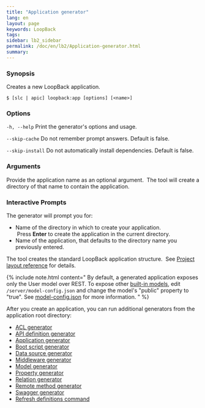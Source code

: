 ```yaml
---
title: "Application generator"
lang: en
layout: page
keywords: LoopBack
tags:
sidebar: lb2_sidebar
permalink: /doc/en/lb2/Application-generator.html
summary:
---
```


### Synopsis

Creates a new LoopBack application.

```shell
$ [slc | apic] loopback:app [options] [<name>]
```

### Options

`-h, --help`
Print the generator's options and usage.

`--skip-cache`
Do not remember prompt answers. Default is false.

`--skip-install`
Do not automatically install dependencies. Default is false.

### Arguments

Provide the application name as an optional argument.  The tool will create a directory of that name to contain the application.

### Interactive Prompts

The generator will prompt you for:

* Name of the directory in which to create your application.  Press **Enter** to create the application in the current directory.
* Name of the application, that defaults to the directory name you previously entered.

The tool creates the standard LoopBack application structure.  See [Project layout reference](/doc/en/lb2/Project-layout-reference.html) for details.

{% include note.html content="
By default, a generated application exposes only the User model over REST.
To expose other [built-in models](https://docs.strongloop.com/display/TRASH/Built-in+models+reference), edit `/server/model-config.json` and change the model's \"public\" property to \"true\".
See [model-config.json](/doc/en/lb2/model-config.json.html) for more information.
" %}

After you create an application, you can run additional generators from the application root directory:

* [ACL generator](/doc/en/lb2/ACL-generator.html)
* [API definition generator](/doc/en/lb2/API-definition-generator.html)
* [Application generator](/doc/en/lb2/Application-generator.html)
* [Boot script generator](/doc/en/lb2/Boot-script-generator.html)
* [Data source generator](/doc/en/lb2/Data-source-generator.html)
* [Middleware generator](/doc/en/lb2/Middleware-generator.html)
* [Model generator](/doc/en/lb2/Model-generator.html)
* [Property generator](/doc/en/lb2/Property-generator.html)
* [Relation generator](/doc/en/lb2/Relation-generator.html)
* [Remote method generator](/doc/en/lb2/Remote-method-generator.html)
* [Swagger generator](/doc/en/lb2/Swagger-generator.html)
* [Refresh definitions command](/doc/en/lb2/Refresh-definitions-command.html)
